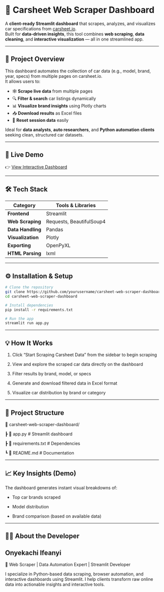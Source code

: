 # 🚗 Carsheet Web Scraper Dashboard

A **client-ready Streamlit dashboard** that scrapes, analyzes, and visualizes car specifications from [carsheet.io](https://carsheet.io).  
Built for **data-driven insights**, this tool combines **web scraping**, **data cleaning**, and **interactive visualization** — all in one streamlined app.

---

## 🌟 Project Overview

This dashboard automates the collection of car data (e.g., model, brand, year, specs) from multiple pages on carsheet.io.  
It allows users to:

- 🕸️ **Scrape live data** from multiple pages  
- 🔍 **Filter & search** car listings dynamically  
- 📊 **Visualize brand insights** using Plotly charts  
- 📥 **Download results** as Excel files  
- 🧹 **Reset session data** easily  

Ideal for **data analysts**, **auto researchers**, and **Python automation clients** seeking clean, structured car datasets.

---

## 🚀 Live Demo  

👉 [View Interactive Dashboard](https://carsheet-web-scraper-dashboard.streamlit.app/)  

---

## 🛠️ Tech Stack

| Category | Tools & Libraries |
|-----------|------------------|
| **Frontend** | Streamlit |
| **Web Scraping** | Requests, BeautifulSoup4 |
| **Data Handling** | Pandas |
| **Visualization** | Plotly |
| **Exporting** | OpenPyXL |
| **HTML Parsing** | lxml |

---

## ⚙️ Installation & Setup

```bash
# Clone the repository
git clone https://github.com/yourusername/carsheet-web-scraper-dashboard.git
cd carsheet-web-scraper-dashboard

# Install dependencies
pip install -r requirements.txt

# Run the app
streamlit run app.py
```
---
## 💡 How It Works

1. Click “Start Scraping Carsheet Data” from the sidebar to begin scraping

2. View and explore the scraped car data directly on the dashboard

3. Filter results by brand, model, or specs

4. Generate and download filtered data in Excel format

5. Visualize car distribution by brand or category

---
## 📁 Project Structure

📂 carsheet-web-scraper-dashboard/

┣ 📄 app.py                # Streamlit dashboard

┣ 📄 requirements.txt      # Dependencies

┗ 📄 README.md             # Documentation

---
## 📈 Key Insights (Demo)

The dashboard generates instant visual breakdowns of:

* Top car brands scraped

* Model distribution

* Brand comparison (based on available data)

---
## 👨‍💻 About the Developer

## Onyekachi Ifeanyi

🚀 Web Scraper | Data Automation Expert | Streamlit Developer

I specialize in Python-based data scraping, browser automation, and interactive dashboards using Streamlit.
I help clients transform raw online data into actionable insights and interactive tools.

